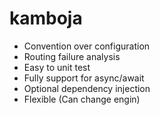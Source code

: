# kamboja

 
- Convention over configuration
- Routing failure analysis
- Easy to unit test
- Fully support for async/await
- Optional dependency injection
- Flexible (Can change engin)
